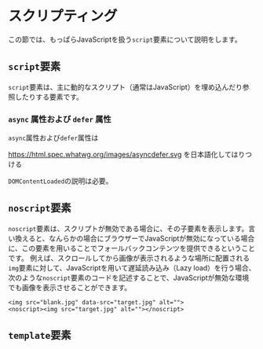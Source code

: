 # スクリプティング
この節では、もっぱらJavaScriptを扱う`script`要素について説明をします。
## `script`要素
`script`要素は、主に動的なスクリプト（通常はJavaScript）を埋め込んだり参照したりする要素です。
<!-- spec: 4.12.1 -->
### `async` 属性および `defer` 属性
`async`属性および`defer`属性は
<!-- 超速本P.102あたりも参照 -->

https://html.spec.whatwg.org/images/asyncdefer.svg
を日本語化してはりつける

`DOMContentLoaded`の説明は必要。

## `noscript`要素
`noscript`要素は、スクリプトが無効である場合に、その子要素を表示します。言い換えると、なんらかの場合にブラウザーでJavaScriptが無効になっている場合に、この要素を用いることでフォールバックコンテンツを提供できるということです。
例えば、スクロールしてから画像が表示されるような場所に配置される`img`要素に対して、JavaScriptを用いて遅延読み込み（Lazy load）を行う場合、次のような`noscript`要素のコードを記述することで、JavaScriptが無効な環境でも画像を表示させることができます。
```
<img src="blank.jpg" data-src="target.jpg" alt="">
<noscript><img src="target.jpg" alt=""></noscript>

```
## `template`要素
<!-- なにか用例があると面白いか -->
<!-- `canvas`も -->

